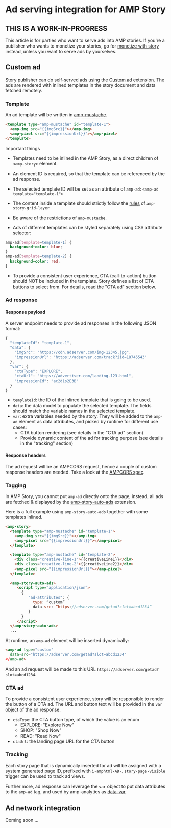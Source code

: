 # Ad serving integration for AMP Story

## THIS IS A WORK-IN-PROGRESS

This article is for parties who want to serve ads into AMP stories. If you're a
publisher who wants to monetize your stories, go for [monetize with story](./monetize-with-story.md) instead,
unless you want to serve ads by yourselves.

## Custom ad

Story publisher can do self-served ads using the [Custom ad](../../ads/custom.md) 
extension. The ads are rendered with inlined templates in the story document
and data fetched remotely.

### Template
An ad template will be written in [amp-mustache](../amp-mustache/amp-mustache.md).

```html
<template type="amp-mustache" id="template-1">
  <amp-img src="{{imgSrc}}"></amp-img>
  <amp-pixel src="{{impressionUrl}}"></amp-pixel>
</template>
```

Important things

- Templates need to be inlined in the AMP Story, as a direct children of `<amp-story>` element.
- An element ID is required, so that the template can be referenced by the ad response.
- The selected template ID will be set as an attribute of `amp-ad`: `<amp-ad template="template-1">`
- The content inside a template should strictly follow the [rules](https://github.com/ampproject/amphtml/blob/master/extensions/amp-story/validator-amp-story.protoascii) of `amp-story-grid-layer`
- Be aware of the [restrictions](../amp-mustache/amp-mustache.md#Restrictions) of `amp-mustache`.

- Ads of different templates can be styled separately using CSS attribute selector:
```css
amp-ad[template=template-1] {
  background-color: blue;
}
amp-ad[template=template-2] {
  background-color: red;
}
```

- To provide a consistent user experience, CTA (call-to-action) button should NOT
be included in the template. Story defines a list of CTA buttons to select from.
For details, read the "CTA ad" section below. 

### Ad response

#### Response payload
A server endpoint needs to provide ad responses in the following JSON format:

```js
{
  "templateId": "template-1",
  "data": {
    "imgSrc": "https://cdn.adserver.com/img-12345.jpg",
    "impressionUrl": "https://adserver.com/track?iid=18745543"
  },
  "var": {
    "ctaType": "EXPLORE",
    "ctaUrl": "https://advertiser.com/landing-123.html",
    "impressionId": "ac2d1s2E3B"
  }
}
```

- `templateId`: the ID of the inlined template that is going to be used.
- `data`: the data model to populate the selected template. The fields should match the variable names in the selected template.
- `var`: extra variables needed by the story. They will be added to the `amp-ad` element as data attributes, and picked by runtime for different use cases:
    - CTA button rendering (see details in the "CTA ad" section)
    - Provide dynamic content of the ad for tracking purpose (see details in the "tracking" section)

#### Response headers
The ad request will be an AMPCORS request, hence a couple of custom response headers are needed.
Take a look at the [AMPCORS spec](../spec/amp-cors-request.md).

### Tagging

In AMP Story, you cannot put `amp-ad` directly onto the page, instead, all ads
are fetched & displayed by the [amp-story-auto-ads](./amp-story-auto-ads.md)
extension.

Here is a full example using `amp-story-auto-ads` together with some templates inlined.

```html
<amp-story>
  <template type="amp-mustache" id="template-1">
    <amp-img src="{{imgSrc}}"></amp-img>
    <amp-pixel src="{{impressionUrl}}"></amp-pixel>
  </template>

  <template type="amp-mustache" id="template-2">
    <div class="creative-line-1">{{creativeLine1}}</div>
    <div class="creative-line-2">{{creativeLine2}}</div>
    <amp-pixel src="{{impressionUrl}}"></amp-pixel>
  </template>
  
  <amp-story-auto-ads>
     <script type=”application/json”>
       {
          "ad-attributes": {
            type: “custom”
            data-src: “https://adserver.com/getad?slot=abcd1234”
          }
       }
     </script>
  </amp-story-auto-ads>
  ...
```

At runtime, an `amp-ad` element will be inserted dynamically:

```html
<amp-ad type="custom"
  data-src="https://adserver.com/getad?slot=abcd1234"
</amp-ad>
```

And an ad request will be made to this URL `https://adserver.com/getad?slot=abcd1234`.

### CTA ad
To provide a consistent user experience, story will be responsible to render 
the button of a CTA ad. The URL and button text will be provided in the `var` 
object of the ad response.

- `ctaType`: the CTA button type, of which the value is an enum 
   - EXPLORE: "Explore Now"
   - SHOP: "Shop Now"
   - READ: "Read Now"
- `ctaUrl`: the landing page URL for the CTA button

### Tracking
Each story page that is dynamically inserted for ad will be assigned with a system
generated page ID, prefixed with `i-amphtml-AD-`. `story-page-visible` trigger 
can be used to track ad views.

Further more, ad response can leverage the `var` object to put data attributes 
to the `amp-ad` tag, and used by amp-analytics as [data-var](../amp-analytics/analytics-vars.md),

## Ad network integration
Coming soon ...
